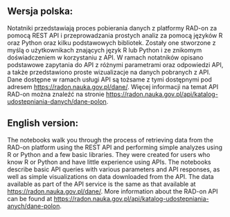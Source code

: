 ## Wersja polska:

Notatniki przedstawiają proces pobierania danych z platformy RAD-on za pomocą REST API i przeprowadzania prostych analiz za pomocą języków R oraz Python oraz kilku podstawowych bibliotek.
Zostały one stworzone z myślą o użytkownikach znających język R lub Python i ze znikomym doświadczeniem w korzystaniu z API. W ramach notatników opisano podstawowe zapytania do API z różnymi parametrami oraz odpowiedzi API, a także przedstawiono proste wizualizacje na danych pobranych z API.
Dane dostępne w ramach usługi API są tożsame z tymi dostępnymi pod adresem https://radon.nauka.gov.pl/dane/. Więcej informacji na temat API RAD-on można znaleźć na stronie https://radon.nauka.gov.pl/api/katalog-udostepniania-danych/dane-polon.

## English version:

The notebooks walk you through the process of retrieving data from the RAD-on platform using the REST API and performing simple analyzes using R or Python and a few basic libraries.
They were created for users who know R or Python and have little experience using APIs. The notebooks describe basic API queries with various parameters and API responses, as well as simple visualizations on data downloaded from the API.
The data available as part of the API service is the same as that available at https://radon.nauka.gov.pl/dane/. More information about the RAD-on API can be found at https://radon.nauka.gov.pl/api/katalog-udostepniania-anych/dane-polon.

